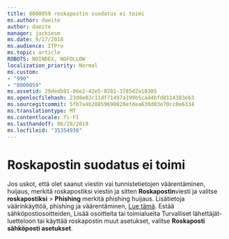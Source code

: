 ```yaml
---
title: 8000059 roskapostin suodatus ei toimi
ms.author: daeite
author: daeite
manager: jackiesm
ms.date: 9/17/2018
ms.audience: ITPro
ms.topic: article
ROBOTS: NOINDEX, NOFOLLOW
localization_priority: Normal
ms.custom:
- "990"
- "8000059"
ms.assetid: 29dedb91-06e2-42e5-8281-3785d2a10305
ms.openlocfilehash: 23d8e02c11df71497a199b5ca44bfd8114383eb3
ms.sourcegitcommit: 5fb7a4b28859690020efdea630d03e70cc0e6334
ms.translationtype: MT
ms.contentlocale: fi-FI
ms.lasthandoff: 06/28/2019
ms.locfileid: "35354938"
---
```

# <a name="spam-filter-not-working"></a>Roskapostin suodatus ei toimi

Jos uskot, että olet saanut viestin vai tunnistetietojen väärentäminen, huijaus, merkitä roskapostiksi viestin ja sitten **Roskapostin**viesti ja valitse **roskapostiksi** \> **Phishing** merkitä phishing huijaus. Lisätietoja väärinkäyttöä, phishing ja väärentäminen, [Lue tämä](https://support.office.com/article/0d882ea5-eedc-4bed-aebc-079ffa1105a3). Estää sähköpostiosoitteiden, Lisää osoitteita tai toimialueita Turvalliset lähettäjät-luetteloon tai käyttää roskapostin muut asetukset, valitse **Roskaposti sähköposti asetukset**.
  